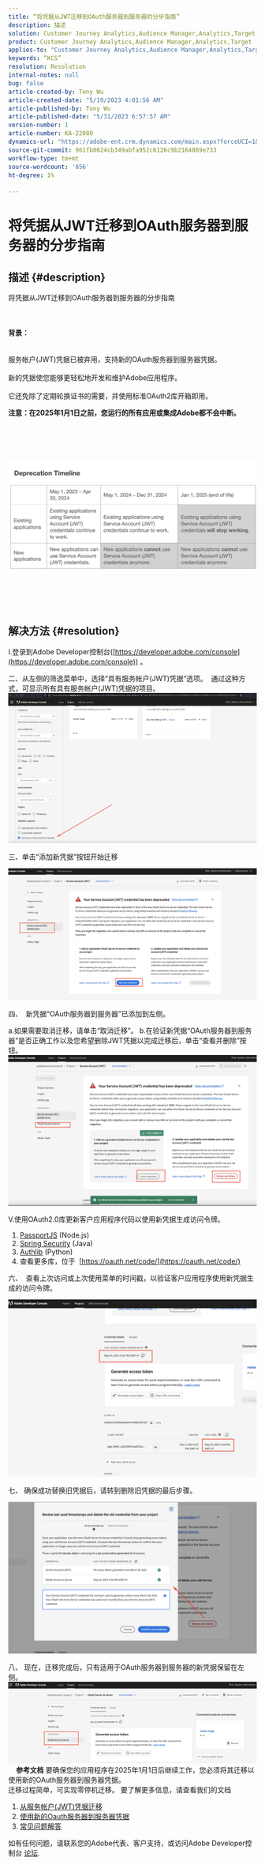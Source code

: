 ```yaml
---
title: “将凭据从JWT迁移到OAuth服务器到服务器的分步指南”
description: 描述
solution: Customer Journey Analytics,Audience Manager,Analytics,Target
product: Customer Journey Analytics,Audience Manager,Analytics,Target
applies-to: "Customer Journey Analytics,Audience Manager,Analytics,Target"
keywords: “KCS”
resolution: Resolution
internal-notes: null
bug: false
article-created-by: Tony Wu
article-created-date: "5/19/2023 4:01:56 AM"
article-published-by: Tony Wu
article-published-date: "5/31/2023 6:57:57 AM"
version-number: 1
article-number: KA-22080
dynamics-url: "https://adobe-ent.crm.dynamics.com/main.aspx?forceUCI=1&pagetype=entityrecord&etn=knowledgearticle&id=f8f4d0e1-f9f5-ed11-8848-6045bd006704"
source-git-commit: 961fb8624cb349abfa952c6126c9b2164869e733
workflow-type: tm+mt
source-wordcount: '856'
ht-degree: 1%

---
```


# 将凭据从JWT迁移到OAuth服务器到服务器的分步指南

## 描述 {#description}

将凭据从JWT迁移到OAuth服务器到服务器的分步指南<br><br> <br><br><b>背景：</b>
<br> <br><br>服务帐户(JWT)凭据已被弃用，支持新的OAuth服务器到服务器凭据。<br><br>新的凭据使您能够更轻松地开发和维护Adobe应用程序。<br><br>它还免除了定期轮换证书的需要，并使用标准OAuth2库开箱即用。 

<b>注意：在2025年1月1日之前，您运行的所有应用或集成Adobe都不会中断。</b><br><br> <br><br> <br><br><b>![](assets/___b62401c0-02f6-ed11-8848-6045bd006e5a___.png)</b><br><br> <br><br> 

## 解决方法 {#resolution}


I.登录到Adobe Developer控制台([https://developer.adobe.com/console](https://developer.adobe.com/console)) 。

二、从左侧的筛选菜单中，选择“具有服务帐户(JWT)凭据”选项。
 通过这种方式，可显示所有具有服务帐户(JWT)凭据的项目。
 
![](assets/cd2bbdf1-fbf5-ed11-8848-6045bd006704.png)

三、单击“添加新凭据”按钮开始迁移

![](assets/0b40853d-faf5-ed11-8848-6045bd006704.png)

四、  新凭据“OAuth服务器到服务器”已添加到左侧。

a.如果需要取消迁移，请单击“取消迁移”。
b.在验证新凭据“OAuth服务器到服务器”是否正确工作以及您希望删除JWT凭据以完成迁移后，单击“查看并删除”按钮。
 
![](assets/0c40853d-faf5-ed11-8848-6045bd006704.png)

V.使用OAuth2.0库更新客户应用程序代码以使用新凭据生成访问令牌。

1. [PassportJS](https://github.com/jaredhanson/passport) (Node.js)
2. [Spring Security](https://spring.io/projects/spring-security) (Java)
3. [Authlib](https://github.com/lepture/authlib) (Python)
4. 查看更多库，位于  [https://oauth.net/code/](https://oauth.net/code/)


六、  查看上次访问或上次使用菜单的时间戳，以验证客户应用程序使用新凭据生成的访问令牌。

![](assets/ec2fbb7e-faf5-ed11-8848-6045bd006704.png)

七、 确保成功替换旧凭据后，请转到删除旧凭据的最后步骤。

![](assets/ee2fbb7e-faf5-ed11-8848-6045bd006704.png)

八、 现在，迁移完成后，只有适用于OAuth服务器到服务器的新凭据保留在左侧。
![](assets/8af9839f-fff5-ed11-8848-6045bd006e5a.png)
 
 
<b>参考文档</b>
要确保您的应用程序在2025年1月1日后继续工作，您必须将其迁移以使用新的OAuth服务器到服务器凭据。<br>迁移过程简单，可实现零停机迁移。 要了解更多信息，请查看我们的文档 
1. [从服务帐户(JWT)凭据迁移](https://nam04.safelinks.protection.outlook.com/?url=https%3A%2F%2Fpostoffice.adobe.com%2Fpo-server%2Flink%2Fredirect%3Ftarget%3DeyJhbGciOiJIUzUxMiJ9.eyJ0ZW1wbGF0ZSI6ImJsZXRoZXJfbm90aWNlX29hdXRoX3NlcnZlcl90b19zZXJ2ZXIiLCJlbWFpbEFkZHJlc3MiOiJndXd1K3NvbmVAYWRvYmV0ZXN0LmNvbSIsInJlcXVlc3RJZCI6IjM0ZjIyNTMwLThjMzEtNDlkNC1iZjEyLThlZGIyY2E0ODdhOCIsImxpbmsiOiJodHRwczovL3d3dy5hZG9iZS5jb20vZ28vZGV2c19zMnNfbWlncmF0aW9uX2d1aWRlIiwibGFiZWwiOiI5IiwibG9jYWxlIjoiZW5fVVMifQ.Pr8LjAW5wq_tEqCQLs4Y2fwJSTW_Z2FH0CIVInolEKvySfPDiF7vl8Hg4S9ne_V6a74oLfCVzc99EE9K4XUoBQ&amp;amp;data=05%7C01%7Cguwu%40adobe.com%7C3b1b2261ea264d45d9df08db4ce8a7de%7Cfa7b1b5a7b34438794aed2c178decee1%7C0%7C0%7C638188334359675040%7CUnknown%7CTWFpbGZsb3d8eyJWIjoiMC4wLjAwMDAiLCJQIjoiV2luMzIiLCJBTiI6Ik1haWwiLCJXVCI6Mn0%3D%7C3000%7C%7C%7C&amp;amp;sdata=dd8x%2FoDHh0QUi3xboxa78uA54JXEaVq5qYkP8zkvymk%3D&amp;amp;reserved=0)
2. [使用新的Oauth服务器到服务器凭据](https://nam04.safelinks.protection.outlook.com/?url=https%3A%2F%2Fpostoffice.adobe.com%2Fpo-server%2Flink%2Fredirect%3Ftarget%3DeyJhbGciOiJIUzUxMiJ9.eyJ0ZW1wbGF0ZSI6ImJsZXRoZXJfbm90aWNlX29hdXRoX3NlcnZlcl90b19zZXJ2ZXIiLCJlbWFpbEFkZHJlc3MiOiJndXd1K3NvbmVAYWRvYmV0ZXN0LmNvbSIsInJlcXVlc3RJZCI6IjM0ZjIyNTMwLThjMzEtNDlkNC1iZjEyLThlZGIyY2E0ODdhOCIsImxpbmsiOiJodHRwczovL3d3dy5hZG9iZS5jb20vZ28vZGV2c19zMnNfY3JlZGVudGlhbF9vdmVydmlldyIsImxhYmVsIjoiMTAiLCJsb2NhbGUiOiJlbl9VUyJ9.c-c4--RAgDvS0l-WI5yIuYBIbzL7OeWXepCCfSzR1AkdVnrTZmWmm7jYmu11JqHZ_UBPANJqYEzEZrtydXY0YQ&amp;amp;data=05%7C01%7Cguwu%40adobe.com%7C3b1b2261ea264d45d9df08db4ce8a7de%7Cfa7b1b5a7b34438794aed2c178decee1%7C0%7C0%7C638188334359675040%7CUnknown%7CTWFpbGZsb3d8eyJWIjoiMC4wLjAwMDAiLCJQIjoiV2luMzIiLCJBTiI6Ik1haWwiLCJXVCI6Mn0%3D%7C3000%7C%7C%7C&amp;amp;sdata=YwiTIXMxPv9MhhEhVR3sv0g%2Bqi4NP8OERnJxE9C65I0%3D&amp;amp;reserved=0)
3. [常见问题解答](https://nam04.safelinks.protection.outlook.com/?url=https%3A%2F%2Fpostoffice.adobe.com%2Fpo-server%2Flink%2Fredirect%3Ftarget%3DeyJhbGciOiJIUzUxMiJ9.eyJ0ZW1wbGF0ZSI6ImJsZXRoZXJfbm90aWNlX29hdXRoX3NlcnZlcl90b19zZXJ2ZXIiLCJlbWFpbEFkZHJlc3MiOiJndXd1K3NvbmVAYWRvYmV0ZXN0LmNvbSIsInJlcXVlc3RJZCI6IjM0ZjIyNTMwLThjMzEtNDlkNC1iZjEyLThlZGIyY2E0ODdhOCIsImxpbmsiOiJodHRwczovL3d3dy5hZG9iZS5jb20vZ28vZGV2c19zMnNfbWlncmF0aW9uX2d1aWRlX2ZhcSIsImxhYmVsIjoiMTEiLCJsb2NhbGUiOiJlbl9VUyJ9.8IlQUL_WbLKsMUDG4VHvqnwqI0l6TzEXSN0I_R_dXCswvDQpusEgm5LstaLYWzPy0crhk_ShRbmjZvMVS5t1Mg&amp;amp;data=05%7C01%7Cguwu%40adobe.com%7C3b1b2261ea264d45d9df08db4ce8a7de%7Cfa7b1b5a7b34438794aed2c178decee1%7C0%7C0%7C638188334359675040%7CUnknown%7CTWFpbGZsb3d8eyJWIjoiMC4wLjAwMDAiLCJQIjoiV2luMzIiLCJBTiI6Ik1haWwiLCJXVCI6Mn0%3D%7C3000%7C%7C%7C&amp;amp;sdata=n4WBY0gemPujdOZRaTMICsePuQJsuh9STbkgEsvyai8%3D&amp;amp;reserved=0)


如有任何问题，请联系您的Adobe代表、客户支持，或访问Adobe Developer控制台 [论坛](https://nam04.safelinks.protection.outlook.com/?url=https%3A%2F%2Fpostoffice.adobe.com%2Fpo-server%2Flink%2Fredirect%3Ftarget%3DeyJhbGciOiJIUzUxMiJ9.eyJ0ZW1wbGF0ZSI6ImJsZXRoZXJfbm90aWNlX29hdXRoX3NlcnZlcl90b19zZXJ2ZXIiLCJlbWFpbEFkZHJlc3MiOiJndXd1K3NvbmVAYWRvYmV0ZXN0LmNvbSIsInJlcXVlc3RJZCI6IjM0ZjIyNTMwLThjMzEtNDlkNC1iZjEyLThlZGIyY2E0ODdhOCIsImxpbmsiOiJodHRwczovL2V4cGVyaWVuY2VsZWFndWVjb21tdW5pdGllcy5hZG9iZS5jb20vdDUvYWRvYmUtZGV2ZWxvcGVyLWNvbnNvbGUvY3QtcC9hZG9iZS1pby1jb25zb2xlIiwibGFiZWwiOiIxMiIsImxvY2FsZSI6ImVuX1VTIn0.P8FY77-eRzVSjnf09no_Hn5owFmpREoMVLK5OSTU6WWBApUGuQH0fokMAu1R0L-uTQlCovlnIGYD7NRoqMFD8g&amp;amp;data=05%7C01%7Cguwu%40adobe.com%7C3b1b2261ea264d45d9df08db4ce8a7de%7Cfa7b1b5a7b34438794aed2c178decee1%7C0%7C0%7C638188334359675040%7CUnknown%7CTWFpbGZsb3d8eyJWIjoiMC4wLjAwMDAiLCJQIjoiV2luMzIiLCJBTiI6Ik1haWwiLCJXVCI6Mn0%3D%7C3000%7C%7C%7C&amp;amp;sdata=%2FhbICP9PCZsfsNDrBYaGlEb%2FREbBJMjNZeWPzoOPJsk%3D&amp;amp;reserved=0).
